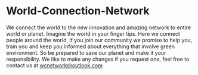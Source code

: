 # World-Connection-Network
We connect the world to the new innovation and amazing network to entire world or planet.
Imagine the world in your finger tips. Here we connect people around the world, if you join our community we promise to help you, train you and keep you informed about everything that involve green environment. So be prepared to save our planet and make it your responsibility.
We like to make any changes if you request one, feel free to contact us at wcnetwork@outlook.com

